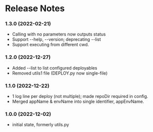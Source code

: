 # Release Notes

### 1.3.0 (2022-02-21)
* Calling with no parameters now outputs status
* Support --help, --version; deprecating --list
* Support executing from different cwd.

### 1.2.0 (2022-12-27)
* Added --list to list configured deployables
* Removed utils1 file (DEPLOY.py now single-file)

### 1.1.0 (2022-12-22)
* 1 log line per deploy (not multiple); made repoDir required in config.
* Merged appName & envName into single identifier, appEnvName.

### 1.0.0 (2022-12-02)
* initial state, formerly utils.py



